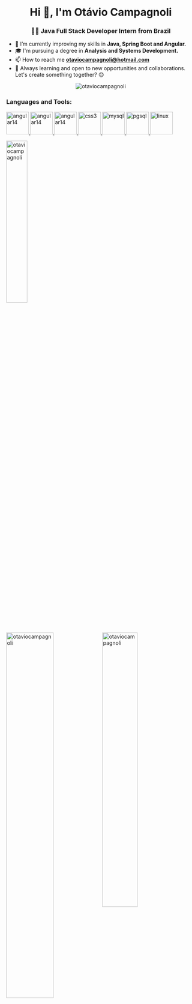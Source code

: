 <h1 align="center">Hi 👋, I'm Otávio Campagnoli</h1>
<h3 align="center">👨‍💻 Java Full Stack Developer Intern from Brazil</h3>

- 🔧 I’m currently improving my skills in **Java, Spring Boot and Angular.**
- 🎓 I'm pursuing a degree in **Analysis and Systems Development.**
- 📫 How to reach me **otaviocampagnoli@hotmail.com**
- 🌱 Always learning and open to new opportunities and collaborations. Let's create something together? 😊

<p align="center"> <img src="https://komarev.com/ghpvc/?username=otaviocampagnoli&label=Profile%20views&color=0e75b6&style=flat" alt="otaviocampagnoli" /></p>

<div>
<h3 align="left">Languages and Tools: </h3>
<p align="left">
  <a href="https://dev.java/" target="_blank" rel="noreferrer">
    <img src="https://cdn.jsdelivr.net/gh/devicons/devicon@latest/icons/java/java-original.svg"
        alt="angular14" width="60" height="60"/>
  </a>
  
  <a href="https://spring.io/projects/spring-boot" target="_blank">
      <img src="https://cdn.jsdelivr.net/gh/devicons/devicon@latest/icons/spring/spring-original.svg"
      alt="angular14" width="60" height="60"/>
  </a>
  
   <a href="https://v14.angular.io/docs" target="_blank" rel="noreferrer">
      <img src="https://cdn.jsdelivr.net/gh/devicons/devicon@latest/icons/angular/angular-original.svg"
      alt="angular14" width="60" height="60"/>
  </a>
  
   <a href="https://www.typescriptlang.org/" target="_blank" rel="noreferrer">
      <img src="https://cdn.jsdelivr.net/gh/devicons/devicon@latest/icons/typescript/typescript-original.svg"
      alt="css3" width="60" height="60"/>
  </a>
  
  
  <a href="https://www.mysql.com/" target="_blank" rel="noreferrer">
      <img src="https://cdn.jsdelivr.net/gh/devicons/devicon@latest/icons/mysql/mysql-plain-wordmark.svg"
      alt="mysql" width="60" height="60"/>
  </a>
  
  
  <a href="https://www.postgresql.org/" target="_blank" rel="noreferrer">
      <img src="https://cdn.jsdelivr.net/gh/devicons/devicon@latest/icons/postgresql/postgresql-original-wordmark.svg"
      alt="pgsql" width="60" height="60" />
  </a>
  
  <a href="https://www.linux.org/" target="_blank" rel="noreferrer">
      <img src="https://cdn.jsdelivr.net/gh/devicons/devicon@latest/icons/linux/linux-original.svg"
      alt="linux" width="60" height="60"/>
  </a>
</p>
</div>

<p>
  <img src="https://github-readme-stats.vercel.app/api/top-langs?username=otaviocampagnoli&show_icons=true&locale=en&layout=compact" alt="otaviocampagnoli" width="33.3%" />
</p>

<p>
  <img src="https://github-readme-stats.vercel.app/api?username=otaviocampagnoli&show_icons=true&locale=en" alt="otaviocampagnoli" width="50%" style="display: inline-block; vertical-align: top;" />
  <img src="https://github-readme-streak-stats.herokuapp.com/?user=otaviocampagnoli&" alt="otaviocampagnoli" width="43.3%" style="display: inline-block; vertical-align: top;" />
</p>
